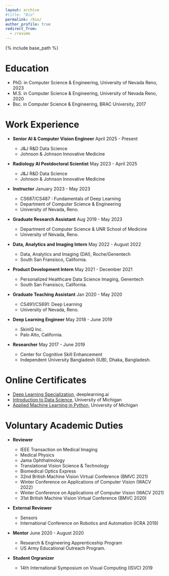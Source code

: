 ```yaml
---
layout: archive
#title: "Bio"
permalink: /bio/
author_profile: true
redirect_from:
  - /resume
---
```


{% include base_path %}

Education
======
* PhD. in Computer Science & Engineering, University of Nevada Reno, 2023
* M.S. in Computer Science & Engineering, University of Nevada Reno, 2020
* Bsc. in Computer Science & Engineering, BRAC University, 2017

Work Experience
======
* **Senior AI & Computer Vision Engineer** April 2025 - Present
  * J&J R&D Data Science
  * Johnson & Johnson Innovative Medicine

* **Radiology AI Postdoctoral Scientist** May 2023 - April 2025
  * J&J R&D Data Science
  * Johnson & Johnson Innovative Medicine

* **Instructor** January 2023 - May 2023
  * CS687/CS487 : Fundamentals of Deep Learning
  * Department of Computer Science & Engineering
  * University of Nevada, Reno.

* **Graduate Research Assistant** Aug 2019 - May 2023
  * Department of Computer Science & UNR School of Medicine
  * University of Nevada, Reno.

* **Data, Analytics and Imaging Intern** May 2022 - August 2022
  * Data, Analytics and Imaging (DAI), Roche/Genentech
  * South San Fransisco, California.

* **Product Development Intern** May 2021 - December 2021
  * Personalized Healthcare Data Science Imaging, Genentech
  * South San Fransisco, California.

* **Graduate Teaching Assistant** Jan 2020 - May 2020
  * CS491/CS691: Deep Learning
  * University of Nevada, Reno.

* **Deep Learning Engineer** May 2018 - June 2019
  * SkinIQ Inc.
  * Palo Alto, California.

* **Researcher** May 2017 - June 2019
  * Center for Cognitive Skill Enhancement
  * Independent University Bangladesh (IUB), Dhaka, Bangladesh.

Online Certificates
=====
  * [Deep Learning Specialization,](https://www.coursera.org/account/accomplishments/specialization/NM9SMAJW9USM) deeplearning.ai
  * [Introduction to Data Science,](https://www.coursera.org/account/accomplishments/verify/XYQ25BJD9PA6) University of Michigan
  * [Applied Machine Learning in Python,](https://www.coursera.org/account/accomplishments/verify/LS77LUGT2WBK) University of Michigan


Voluntary Academic Duties
======
* **Reviewer**
  * IEEE Transaction on Medical Imaging
  * Medical Physics
  * Jama Ophthalmology
  * Translational Vision Science & Technology
  * Biomedical Optics Express
  * 32nd British Machine Vision Virtual Conference (BMVC 2021)
  * Winter Conference on  Applications of Computer Vision (WACV 2022)
  * Winter Conference on  Applications of Computer Vision (WACV 2021)
  * 31st British Machine Vision Virtual Conference (BMVC 2020)

* **External Reviewer**
  * Sensors
  * International Conference on Robotics and Automation (ICRA 2019)

* **Mentor** June 2020 - August 2020
  * Research & Engineering Apprenticeship Program
  * US Army Educational Outreach Program.

* **Student Orgranizer**
  * 14th International Symposium on Visual Computing (ISVC) 2019
<!---
Countries visited (World)
===================
<iframe src="https://www.google.com/maps/d/embed?mid=14QlaGA9XWxLp-_7S_NxesmRvouCKec2g" width="640" height="480"></iframe>

States visited (Inside USA)
=====================
<iframe src="https://www.google.com/maps/d/embed?mid=1n_JHvjW-8TZIGU1UFSMssBHt0zeGC13n" width="640" height="480"></iframe>
-->
